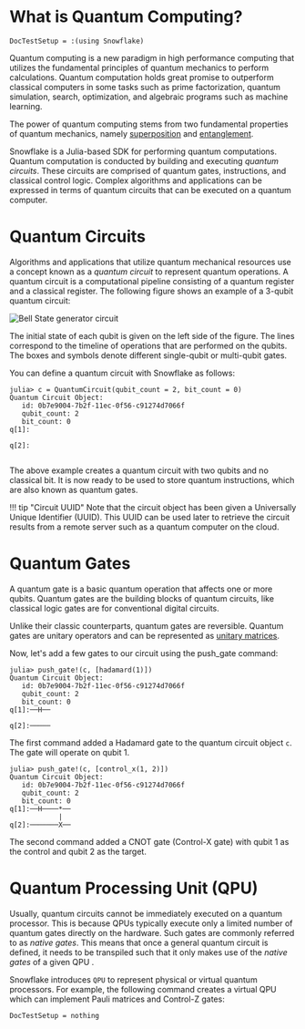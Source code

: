# What is Quantum Computing?
```@meta
DocTestSetup = :(using Snowflake)
```
Quantum computing is a new paradigm in high performance computing that utilizes the fundamental principles of quantum mechanics to perform calculations. Quantum computation holds great promise to outperform classical computers in some tasks such as prime factorization, quantum simulation, search, optimization, and algebraic programs such as machine learning.

The power of quantum computing stems from two fundamental properties of quantum mechanics, namely [superposition](https://en.wikipedia.org/wiki/Quantum_superposition) and [entanglement](https://en.wikipedia.org/wiki/Quantum_entanglement).

Snowflake is a Julia-based SDK for performing quantum computations. Quantum computation is conducted by building and executing _quantum circuits_. These circuits are comprised of quantum gates, instructions, and classical control logic. Complex algorithms and applications can be expressed in terms of quantum circuits that can be executed on a quantum computer.

# Quantum Circuits

Algorithms and applications that utilize quantum mechanical resources use a concept known as a _quantum circuit_ to represent quantum operations. A quantum circuit is a computational pipeline consisting of a quantum register and a classical register. The following figure shows an example of a 3-qubit quantum circuit:

![Bell State generator circuit](https://i.stack.imgur.com/NkYrk.png)

The initial state of each qubit is given on the left side of the figure. The lines correspond to the timeline of operations that are performed on the qubits. The boxes and symbols denote different single-qubit or multi-qubit gates.

You can define a quantum circuit with Snowflake as follows:

```jldoctest basics_quantum_circuit
julia> c = QuantumCircuit(qubit_count = 2, bit_count = 0)
Quantum Circuit Object:
   id: 0b7e9004-7b2f-11ec-0f56-c91274d7066f 
   qubit_count: 2 
   bit_count: 0 
q[1]:
     
q[2]:
  
```
The above example creates a quantum circuit with two qubits and no classical bit. It is now ready to be used to store quantum instructions, which are also known as quantum gates. 

!!! tip "Circuit UUID"
    Note that the circuit object has been given a Universally Unique Identifier (UUID). This UUID can be used later to retrieve the circuit results from a remote server such as a quantum computer on the cloud.


# Quantum Gates

A quantum gate is a basic quantum operation that affects one or more qubits. Quantum gates are the building blocks of quantum circuits, like classical logic gates are for conventional digital circuits.

Unlike their classic counterparts, quantum gates are reversible. Quantum gates are unitary operators and can be represented as [unitary matrices](https://en.wikipedia.org/wiki/Unitary_matrix).

Now, let's add a few gates to our circuit using the push_gate command:

```jldoctest basics_quantum_circuit
julia> push_gate!(c, [hadamard(1)])
Quantum Circuit Object:
   id: 0b7e9004-7b2f-11ec-0f56-c91274d7066f 
   qubit_count: 2 
   bit_count: 0 
q[1]:──H──
          
q[2]:─────
```          
The first command added a Hadamard gate to the quantum circuit object `c`. The gate will operate on qubit 1.

```jldoctest basics_quantum_circuit
julia> push_gate!(c, [control_x(1, 2)])
Quantum Circuit Object:
   id: 0b7e9004-7b2f-11ec-0f56-c91274d7066f 
   qubit_count: 2 
   bit_count: 0 
q[1]:──H────*──
            |  
q[2]:───────X──
```

 The second command added a CNOT gate (Control-X gate) with qubit 1 as the control and qubit 2 as the target. 

 # Quantum Processing Unit (QPU)

Usually, quantum circuits cannot be immediately executed on a quantum processor. This is because QPUs typically execute only a limited number of quantum gates directly on the hardware. Such gates are commonly referred to as *native gates*. This means that once a general quantum circuit is defined, it needs to be transpiled such that it only makes use of the *native gates* of a given QPU . 

Snowflake introduces `QPU` to represent physical or virtual quantum processors. For example, the following command creates a virtual QPU which can implement Pauli matrices and Control-Z gates:

```@meta
DocTestSetup = nothing
```
